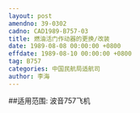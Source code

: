 ```yaml
---
layout: post
amendno: 39-0302
cadno: CAD1989-B757-03
title: 燃油活门作动器的更换/改装
date: 1989-08-08 00:00:00 +0800
effdate: 1989-08-10 00:00:00 +0800
tag: B757
categories: 中国民航局适航司
author: 李海
---
```


##适用范围:
波音757飞机

